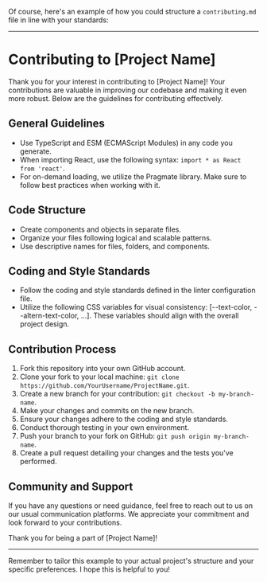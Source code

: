 Of course, here's an example of how you could structure a `contributing.md` file in line with your standards:

---

# Contributing to [Project Name]

Thank you for your interest in contributing to [Project Name]! Your contributions are valuable in improving our codebase and making it even more robust. Below are the guidelines for contributing effectively.

## General Guidelines

- Use TypeScript and ESM (ECMAScript Modules) in any code you generate.
- When importing React, use the following syntax: `import * as React from 'react'`.
- For on-demand loading, we utilize the Pragmate library. Make sure to follow best practices when working with it.

## Code Structure

- Create components and objects in separate files.
- Organize your files following logical and scalable patterns.
- Use descriptive names for files, folders, and components.

## Coding and Style Standards

- Follow the coding and style standards defined in the linter configuration file.
- Utilize the following CSS variables for visual consistency: [--text-color, --altern-text-color, ...]. These variables should align with the overall project design.

## Contribution Process

1. Fork this repository into your own GitHub account.
2. Clone your fork to your local machine: `git clone https://github.com/YourUsername/ProjectName.git`.
3. Create a new branch for your contribution: `git checkout -b my-branch-name`.
4. Make your changes and commits on the new branch.
5. Ensure your changes adhere to the coding and style standards.
6. Conduct thorough testing in your own environment.
7. Push your branch to your fork on GitHub: `git push origin my-branch-name`.
8. Create a pull request detailing your changes and the tests you've performed.

## Community and Support

If you have any questions or need guidance, feel free to reach out to us on our usual communication platforms. We appreciate your commitment and look forward to your contributions.

Thank you for being a part of [Project Name]!

---

Remember to tailor this example to your actual project's structure and your specific preferences. I hope this is helpful to you!